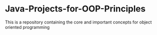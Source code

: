 #                        Java-Projects-for-OOP-Principles
This is  a repository containing the core and important concepts for object oriented programming 
